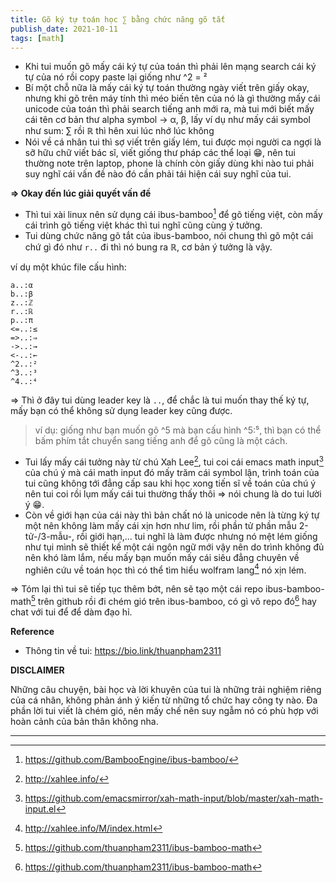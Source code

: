 ```yaml
---
title: Gõ ký tự toán học ∑ bằng chức năng gõ tắt
publish_date: 2021-10-11
tags: [math]
---
```


- Khi tui muốn gõ mấy cái ký tự của toán thì phải lên mạng search cái ký tự của nó rồi copy paste lại giống như ^2 = ²
- Bí một chỗ nữa là mấy cái ký tự toán thường ngày viết trên giấy okay, nhưng khi gõ trên máy tính thì méo biến tên của nó là gì thường mấy cái unicode của toán thì phải search tiếng anh mới ra, mà tui mới biết mấy cái tên cơ bản thư alpha symbol -> α, β, lấy ví dụ như mấy cái symbol như sum: ∑ rồi ℝ thì hên xui lúc nhớ lúc không
- Nói về cá nhân tui thì sợ viết trên giấy lém, tui được mọi người ca ngợi là sỡ hữu chữ viết bác sĩ, viết giống thư pháp các thể loại 😁, nên tui thường note trên laptop, phone là chính còn giấy dùng khi nào tui phải suy nghĩ cái vấn đề nào đó cần phải tái hiện cái suy nghĩ của tui.

**⇒ Okay đến lúc giải quyết vấn đề**

- Thì tui xài linux nên sử dụng cái ibus-bamboo[^1] để gõ tiếng việt, còn mấy cái trình gõ tiếng việt khác thì tui nghĩ cũng cùng ý tưởng.
- Tui dùng chức năng gõ tắt của ibus-bamboo, nói chung thì gõ một cái chứ gì đó như `r..` đi thì nó bung ra ℝ, cơ bản ý tưởng là vậy.

ví dụ một khúc file cấu hình:

```
a..:α
b..:β
z..:ℤ
r..:ℝ
p..:π
<=..:≤
=>..:⇒
->..:→
<-..:←
^2..:²
^3..:³
^4..:⁴
```

⇒ Thì ở đây tui dùng leader key là `..`, để chắc là tui muốn thay thế ký tự, mấy bạn có thể không sử dụng leader key cũng được.

> ví dụ: giống như bạn muốn gõ ^5 mà bạn cấu hình ^5:⁵, thì bạn có thể bấm phím tắt chuyển sang tiếng anh để gõ cũng là một cách.

- Tui lấy mấy cái tưởng này từ chú Xah Lee[^2], tui coi cái emacs math input[^3] của chú ý mà cái math input đó mấy trăm cái symbol lận, trình toán của tui cũng không tới đẳng cấp sau khi học xong tiến sĩ về toán của chú ý nên tui coi rồi lụm mấy cái tui thường thấy thôi ⇒ nói chung là do tui lười ý 😁.
- Còn về giới hạn của cái này thì bản chất nó là unicode nên là từng ký tự một nên không làm mấy cái xịn hơn như lim, rồi phần tử phần mẫu 2-tử-/3-mẫu-, rồi giới hạn,... tui nghĩ là làm được nhưng nó mệt lém giống như tụi mình sẽ thiết kế một cái ngôn ngữ mới vậy nên do trình không đủ nên khó làm lắm, nếu mấy bạn muốn mấy cái siêu đẳng chuyên về nghiên cứu về toán học thì có thể tìm hiểu wolfram lang[^4] nó xịn lém.

⇒ Tóm lại thì tui sẽ tiếp tục thêm bớt, nên sẽ tạo một cái repo ibus-bamboo-math[^5] trên github rồi đi chém gió trên ibus-bamboo, có gì vô repo đó[^5] hay chat với tui để để dàm đạo hỉ.

**Reference**

- Thông tin về tui: <https://bio.link/thuanpham2311>

**DISCLAIMER**

Những câu chuyện, bài học và lời khuyên của tui là những trải nghiệm riêng của cá nhân, không phản ánh ý kiến từ những tổ chức hay công ty nào. Đa phần lời tui viết là chém gió, nên mấy chế nên suy ngẫm nó có phù hợp với hoàn cảnh của bản thân không nha.

---

[^1]: https://github.com/BambooEngine/ibus-bamboo/
[^2]: http://xahlee.info/
[^3]: https://github.com/emacsmirror/xah-math-input/blob/master/xah-math-input.el
[^4]: http://xahlee.info/M/index.html
[^5]: https://github.com/thuanpham2311/ibus-bamboo-math
